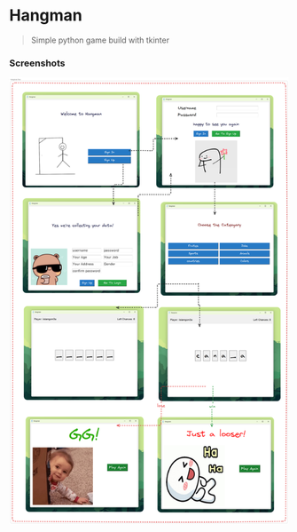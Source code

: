 
# Hangman

> Simple python game build with tkinter

### **Screenshots**
![hangman game flow](/assets/hangman-_flow.png)
